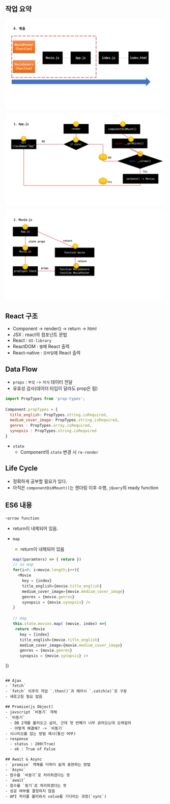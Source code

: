 ## 작업 요약

![](slide1.png)

![](slide2.png)

![](slide3.png)




## React 구조
- Component -> render() -> return -> html
- JSX : react의 컴포넌트 문법
- React : `UI-library`
- ReactDOM : `웹`에 React 출력
- React-native : `모바일`에 React 출력

## Data Flow
-  `props` : `부모` -> `자식` 데이터 전달
  - 유효성 검사(데이터 타입이 달라도 prop은 됨)
  ```javascript
  import PropTypes from 'prop-types';

  Component.propTypes = {
    title_english: PropTypes.string.isRequired,
    medium_cover_image: PropTypes.string.isRequired,
    genres : PropTypes.array.isRequired,
    synopsis : PropTypes.string.isRequired
  }
  ```
- `state`
  - Component의 `state` 변경 시  `re-render`

## Life Cycle
- 정확하게 공부할 필요가 있다.
- 아직은 `componentDidMount()`는 렌더링 이후 수행, `jQuery`의 ready function

## ES6 내용
-`arrow function`
  - return이 내제되어 있음.
- `map`
  - return이 내제되어 있음

  ```javascript
  map((paramters) => { return })
  // no map
  for(i=0; i<movie.length;i++){
    <Movie
      key = {index}
      title_english={movie.title_english}
      medium_cover_image={movie.medium_cover_image}
      genres = {movie.genres}
      synopsis = {movie.synopsis} />
  }

  // map
  this.state.movies.map( (movie, index) =>{
   return <Movie
     key = {index}
     title_english={movie.title_english}
     medium_cover_image={movie.medium_cover_image}
     genres = {movie.genres}
     synopsis = {movie.synopsis} />
 })
  ```

## Ajax
- `fetch`
  - `fetch` 이후의 작업 `.then()`과 에러시 `.catch(e)`로 구분
- 새로고침 필요 없음

## Promise(js Object)
- javscript `비동기` 객체
  - `비동기`
    - DB 2개를 불러오고 싶어, 근데 첫 번째가 너무 긁어오는데 오래걸려
    - 어떻게 해결해? -> `비동기`
- 시나리오를 잡는 방법 제시(통신 여부)
  - response
    - status : 200(True)
    - ok : True of False

## Await & Async
- `promise` 객체를 더욱더 쉽게 표현하는 방법
- `Async`
  - 함수를 `비동기`로 처리하겠다는 뜻
- `await`
  - 함수를 `동기`로 처리하겠다는 뜻
  - 성공 여부를 결정하지 않음
  - API 처리를 불러와서 value를 기다리는 과정(`sync`)
